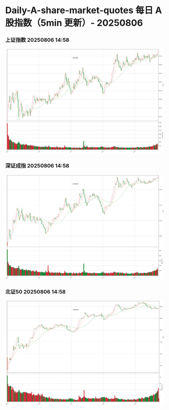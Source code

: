 
# Daily-A-share-market-quotes 每日 A 股指数（5min 更新）- 20250806

### 上证指数 20250806 14:58
![](./fig/2025/8/20250806-sh000001.png)

### 深证成指 20250806 14:58
![](./fig/2025/8/20250806-sz399001.png)

### 北证50 20250806 14:58
![](./fig/2025/8/20250806-bj899050.png)
